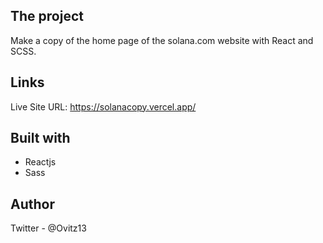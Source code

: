 ## The project
Make a copy of the home page of the solana.com website with React and SCSS.

## Links
Live Site URL: https://solanacopy.vercel.app/

## Built with
- Reactjs
- Sass

## Author
Twitter - @Ovitz13
